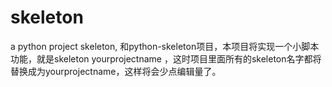 skeleton
========

a python project skeleton, 和python-skeleton项目，本项目将实现一个小脚本功能，就是skeleton  yourprojectname ，这时项目里面所有的skeleton名字都将替换成为yourprojectname，这样将会少点编辑量了。
